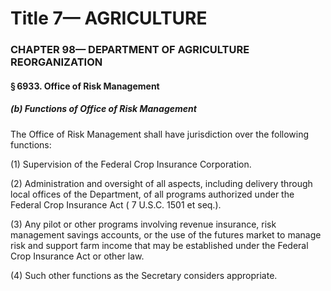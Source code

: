 
# Title 7— AGRICULTURE
### CHAPTER 98— DEPARTMENT OF AGRICULTURE REORGANIZATION
#### § 6933. Office of Risk Management
##### (b) Functions of Office of Risk Management

The Office of Risk Management shall have jurisdiction over the following functions:

(1) Supervision of the Federal Crop Insurance Corporation.

(2) Administration and oversight of all aspects, including delivery through local offices of the Department, of all programs authorized under the Federal Crop Insurance Act ( 7 U.S.C. 1501 et seq.).

(3) Any pilot or other programs involving revenue insurance, risk management savings accounts, or the use of the futures market to manage risk and support farm income that may be established under the Federal Crop Insurance Act or other law.

(4) Such other functions as the Secretary considers appropriate.
